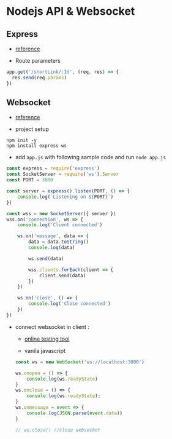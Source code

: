 # Nodejs API & Websocket

## Express

- [reference](https://expressjs.com/en/guide/routing.html)

- Route parameters

```javascript
app.get('/shortLink/:Id', (req, res) => {
  res.send(req.params)
})
```

## Websocket

- [reference](https://eudora.cc/posts/220105/)

- project setup

```
npm init -y
npm install express ws
```

- add `app.js` with following sample code and run `node app.js`

```javascript
const express = require('express')
const SocketServer = require('ws').Server
const PORT = 3000

const server = express().listen(PORT, () => {
    console.log(`Listening on ${PORT}`)
})

const wss = new SocketServer({ server })
wss.on('connection', ws => {
    console.log('Client connected')

    ws.on('message', data => {
        data = data.toString()  
        console.log(data)

        ws.send(data)

        wss.clients.forEach(client => {
            client.send(data)
        })
    })

    ws.on('close', () => {
        console.log('Close connected')
    })
})
```

- connect websocket in client :

    - [online testing tool](https://socketsbay.com/test-websockets)

    - vanila javascript 
    
    ```javascript
    const ws = new WebSocket('ws://localhost:3000')

    ws.onopen = () => {
        console.log(ws.readyState)
    }
    ws.onclose = () => {
        console.log(ws.readyState);
    }
    ws.onmessage = event => {
        console.log(JSON.parse(event.data))
    }

    // ws.close() //close websocket
    ```